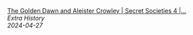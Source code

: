 <!--2024-07-21 00:21:39-->
<div class="yb">
  <a class="nodecor" href="/posts.html?istoriya/the_golden_dawn_and_aleister_crowley_secret_societies_4_european_history_extra_history">
    <img class="preview" data-videoid="_kS_HrYtxF0" src="https://i.ytimg.com/vi/_kS_HrYtxF0/hqdefault.jpg" align="middle" alt="">
  </a>
  <div class="inlbl text">
    <a class="nodecor" href="/posts.html?istoriya/the_golden_dawn_and_aleister_crowley_secret_societies_4_european_history_extra_history">The Golden Dawn and Aleister Crowley | Secret Societies 4 |...</a><br>
    <i class="smaller2">Extra History</i><br>
    <i class="smaller3">2024-04-27</i>
  </div>
</div>
